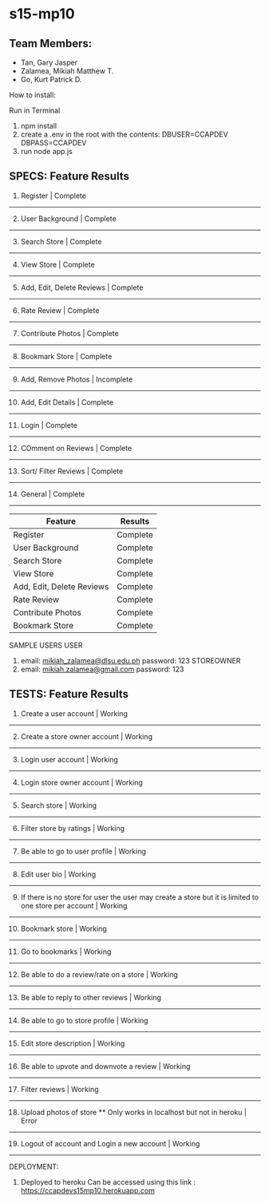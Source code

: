 # s15-mp10

## Team Members:

* Tan, Gary Jasper
* Zalamea, Mikiah Matthew T.
* Go, Kurt Patrick D.

How to install:

Run in Terminal
1. npm install
2. create a .env in the root with the contents:
    DBUSER=CCAPDEV
    DBPASS=CCAPDEV
3. run node app.js


SPECS: 
                            Feature                                                                                     Results
----------------------------------------------------------------------------------------------------------------------------------------------------------------
1. Register                                                                                     |             Complete
----------------------------------------------------------------------------------------------------------------------------------------------------------------
2. User Background                                                                              |             Complete
----------------------------------------------------------------------------------------------------------------------------------------------------------------
3. Search Store                                                                                 |             Complete
----------------------------------------------------------------------------------------------------------------------------------------------------------------
4. View Store                                                                                   |             Complete
----------------------------------------------------------------------------------------------------------------------------------------------------------------
5. Add, Edit, Delete Reviews                                                                    |             Complete
----------------------------------------------------------------------------------------------------------------------------------------------------------------
6. Rate Review                                                                                  |             Complete
----------------------------------------------------------------------------------------------------------------------------------------------------------------
7. Contribute Photos                                                                            |             Complete
----------------------------------------------------------------------------------------------------------------------------------------------------------------
8. Bookmark Store                                                                               |             Complete
----------------------------------------------------------------------------------------------------------------------------------------------------------------
9. Add, Remove Photos                                                                           |             Incomplete
----------------------------------------------------------------------------------------------------------------------------------------------------------------
10. Add, Edit Details                                                                           |             Complete
----------------------------------------------------------------------------------------------------------------------------------------------------------------
11. Login                                                                                       |             Complete
----------------------------------------------------------------------------------------------------------------------------------------------------------------
12. COmment on Reviews                                                                          |             Complete
----------------------------------------------------------------------------------------------------------------------------------------------------------------
13. Sort/ Filter Reviews                                                                        |             Complete
----------------------------------------------------------------------------------------------------------------------------------------------------------------
14. General                                                                                     |             Complete
----------------------------------------------------------------------------------------------------------------------------------------------------------------


| Feature | Results |
| ---|--- |
| Register | Complete |
| User Background | Complete |
| Search Store | Complete |
| View Store | Complete |
| Add, Edit, Delete Reviews | Complete |
| Rate Review | Complete |
| Contribute Photos | Complete |
| Bookmark Store | Complete |

SAMPLE USERS
USER
1.  email: mikiah_zalamea@dlsu.edu.ph
    password: 123
STOREOWNER
1.  email: mikiah.zalamea@gmail.com
    password: 123

TESTS:
                            Feature                                                                                     Results
----------------------------------------------------------------------------------------------------------------------------------------------------------------
1. Create a user account                                                                                    |           Working
----------------------------------------------------------------------------------------------------------------------------------------------------------------
2. Create a store owner account                                                                             |           Working
----------------------------------------------------------------------------------------------------------------------------------------------------------------
3. Login user account                                                                                       |           Working
----------------------------------------------------------------------------------------------------------------------------------------------------------------
4. Login store owner account                                                                                |           Working
----------------------------------------------------------------------------------------------------------------------------------------------------------------
5. Search store                                                                                             |           Working
----------------------------------------------------------------------------------------------------------------------------------------------------------------
6. Filter store by ratings                                                                                  |           Working
----------------------------------------------------------------------------------------------------------------------------------------------------------------
7. Be able to go to user profile                                                                            |           Working
----------------------------------------------------------------------------------------------------------------------------------------------------------------
8. Edit user bio                                                                                            |           Working
----------------------------------------------------------------------------------------------------------------------------------------------------------------
9. If there is no store for user the user may create a store but it is limited to one store per account     |           Working
----------------------------------------------------------------------------------------------------------------------------------------------------------------
10. Bookmark store                                                                                          |           Working
----------------------------------------------------------------------------------------------------------------------------------------------------------------
11. Go to bookmarks                                                                                         |           Working
----------------------------------------------------------------------------------------------------------------------------------------------------------------
12. Be able to do a review/rate on a store                                                                  |           Working
----------------------------------------------------------------------------------------------------------------------------------------------------------------
13. Be able to reply to other reviews                                                                       |           Working
----------------------------------------------------------------------------------------------------------------------------------------------------------------
14. Be able to go to store profile                                                                          |           Working
----------------------------------------------------------------------------------------------------------------------------------------------------------------
15. Edit store description                                                                                  |           Working
----------------------------------------------------------------------------------------------------------------------------------------------------------------
16. Be able to upvote and downvote a review                                                                 |           Working
----------------------------------------------------------------------------------------------------------------------------------------------------------------
17. Filter reviews                                                                                          |           Working
----------------------------------------------------------------------------------------------------------------------------------------------------------------
18. Upload photos of store ** Only works in localhost but not in heroku                                      |           Error
----------------------------------------------------------------------------------------------------------------------------------------------------------------
19. Logout of account and Login a new account                                                               |           Working
----------------------------------------------------------------------------------------------------------------------------------------------------------------

DEPLOYMENT:
1.  Deployed to heroku 
    Can be accessed using this link : https://ccapdevs15mp10.herokuapp.com
